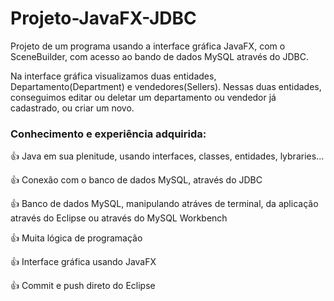 # Projeto-JavaFX-JDBC

Projeto de um programa usando a interface gráfica JavaFX, com o SceneBuilder, com acesso ao bando de dados MySQL através do JDBC.

Na interface gráfica visualizamos duas entidades, Departamento(Department) e vendedores(Sellers).
Nessas duas entidades, conseguimos editar ou deletar um departamento ou vendedor já cadastrado, ou criar um novo.

### Conhecimento e experiência adquirida:

👍 Java em sua plenitude, usando interfaces, classes, entidades, lybraries...

👍 Conexão com o banco de dados MySQL, através do JDBC

👍 Banco de dados MySQL, manipulando atráves de terminal, da aplicação através do Eclipse ou através do MySQL Workbench

👍 Muita lógica de programação

👍 Interface gráfica usando JavaFX

👍 Commit e push direto do Eclipse


